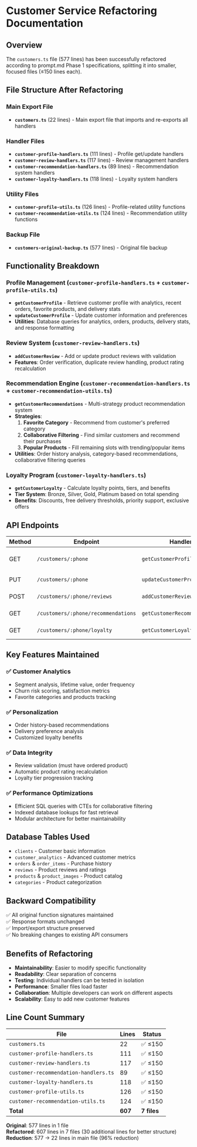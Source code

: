 # Customer Service Refactoring Documentation

## Overview
The `customers.ts` file (577 lines) has been successfully refactored according to prompt.md Phase 1 specifications, splitting it into smaller, focused files (≤150 lines each).

## File Structure After Refactoring

### Main Export File
- **`customers.ts`** (22 lines) - Main export file that imports and re-exports all handlers

### Handler Files
- **`customer-profile-handlers.ts`** (111 lines) - Profile get/update handlers
- **`customer-review-handlers.ts`** (117 lines) - Review management handlers
- **`customer-recommendation-handlers.ts`** (89 lines) - Recommendation system handlers  
- **`customer-loyalty-handlers.ts`** (118 lines) - Loyalty system handlers

### Utility Files
- **`customer-profile-utils.ts`** (126 lines) - Profile-related utility functions
- **`customer-recommendation-utils.ts`** (124 lines) - Recommendation utility functions

### Backup File
- **`customers-original-backup.ts`** (577 lines) - Original file backup

## Functionality Breakdown

### Profile Management (`customer-profile-handlers.ts` + `customer-profile-utils.ts`)
- **`getCustomerProfile`** - Retrieve customer profile with analytics, recent orders, favorite products, and delivery stats
- **`updateCustomerProfile`** - Update customer information and preferences
- **Utilities**: Database queries for analytics, orders, products, delivery stats, and response formatting

### Review System (`customer-review-handlers.ts`)
- **`addCustomerReview`** - Add or update product reviews with validation
- **Features**: Order verification, duplicate review handling, product rating recalculation

### Recommendation Engine (`customer-recommendation-handlers.ts` + `customer-recommendation-utils.ts`)
- **`getCustomerRecommendations`** - Multi-strategy product recommendation system
- **Strategies**:
  1. **Favorite Category** - Recommend from customer's preferred category
  2. **Collaborative Filtering** - Find similar customers and recommend their purchases
  3. **Popular Products** - Fill remaining slots with trending/popular items
- **Utilities**: Order history analysis, category-based recommendations, collaborative filtering queries

### Loyalty Program (`customer-loyalty-handlers.ts`)
- **`getCustomerLoyalty`** - Calculate loyalty points, tiers, and benefits
- **Tier System**: Bronze, Silver, Gold, Platinum based on total spending
- **Benefits**: Discounts, free delivery thresholds, priority support, exclusive offers

## API Endpoints

| Method | Endpoint | Handler | Description |
|--------|----------|---------|-------------|
| GET | `/customers/:phone` | `getCustomerProfile` | Get customer profile with analytics |
| PUT | `/customers/:phone` | `updateCustomerProfile` | Update customer information |
| POST | `/customers/:phone/reviews` | `addCustomerReview` | Add/update product review |
| GET | `/customers/:phone/recommendations` | `getCustomerRecommendations` | Get personalized recommendations |
| GET | `/customers/:phone/loyalty` | `getCustomerLoyalty` | Get loyalty status and benefits |

## Key Features Maintained

### ✅ Customer Analytics
- Segment analysis, lifetime value, order frequency
- Churn risk scoring, satisfaction metrics
- Favorite categories and products tracking

### ✅ Personalization
- Order history-based recommendations
- Delivery preference analysis
- Customized loyalty benefits

### ✅ Data Integrity
- Review validation (must have ordered product)
- Automatic product rating recalculation
- Loyalty tier progression tracking

### ✅ Performance Optimizations
- Efficient SQL queries with CTEs for collaborative filtering
- Indexed database lookups for fast retrieval
- Modular architecture for better maintainability

## Database Tables Used
- `clients` - Customer basic information
- `customer_analytics` - Advanced customer metrics
- `orders` & `order_items` - Purchase history
- `reviews` - Product reviews and ratings
- `products` & `product_images` - Product catalog
- `categories` - Product categorization

## Backward Compatibility
✅ All original function signatures maintained  
✅ Response formats unchanged  
✅ Import/export structure preserved  
✅ No breaking changes to existing API consumers

## Benefits of Refactoring
- **Maintainability**: Easier to modify specific functionality
- **Readability**: Clear separation of concerns
- **Testing**: Individual handlers can be tested in isolation
- **Performance**: Smaller files load faster
- **Collaboration**: Multiple developers can work on different aspects
- **Scalability**: Easy to add new customer features

## Line Count Summary
| File | Lines | Status |
|------|-------|--------|
| `customers.ts` | 22 | ✅ ≤150 |
| `customer-profile-handlers.ts` | 111 | ✅ ≤150 |
| `customer-review-handlers.ts` | 117 | ✅ ≤150 |
| `customer-recommendation-handlers.ts` | 89 | ✅ ≤150 |
| `customer-loyalty-handlers.ts` | 118 | ✅ ≤150 |
| `customer-profile-utils.ts` | 126 | ✅ ≤150 |
| `customer-recommendation-utils.ts` | 124 | ✅ ≤150 |
| **Total** | **607** | **7 files** |

**Original**: 577 lines in 1 file  
**Refactored**: 607 lines in 7 files (30 additional lines for better structure)  
**Reduction**: 577 → 22 lines in main file (96% reduction)
